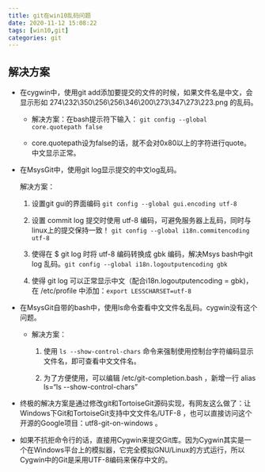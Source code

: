 ```yaml
---
title: git在win10乱码问题
date: 2020-11-12 15:08:22
tags: [win10,git]
categories: git
---
```


## **解决方案**

- 在cygwin中，使用git add添加要提交的文件的时候，如果文件名是中文，会显示形如 274\232\350\256\256\346\200\273\347\273\223.png 的乱码。

    - 解决方案：在bash提示符下输入： `git config --global core.quotepath false`

    - core.quotepath设为false的话，就不会对0x80以上的字符进行quote。中文显示正常。

        

- 在MsysGit中，使用git log显示提交的中文log乱码。

    解决方案：

    1. 设置git gui的界面编码 `git config --global gui.encoding utf-8`

    2. 设置 commit log 提交时使用 utf-8 编码，可避免服务器上乱码，同时与linux上的提交保持一致！ `git config --global i18n.commitencoding utf-8`

    3. 使得在 $ git log 时将 utf-8 编码转换成 gbk 编码，解决Msys bash中git log 乱码。`git config --global i18n.logoutputencoding gbk`

    4. 使得 git log 可以正常显示中文（配合i18n.logoutputencoding = gbk)，在 /etc/profile 中添加：`export LESSCHARSET=utf-8`

        

- 在MsysGit自带的bash中，使用ls命令查看中文文件名乱码。cygwin没有这个问题。

    - 解决方案：

        1. 使用 `ls --show-control-chars` 命令来强制使用控制台字符编码显示文件名，即可查看中文文件名。

        2. 为了方便使用，可以编辑 /etc/git-completion.bash ，新增一行 alias ls=“ls --show-control-chars”

            

- 终极的解决方案是通过修改git和TortoiseGit源码实现，有网友这么做了：让Windows下Git和TortoiseGit支持中文文件名/UTF-8 ，也可以直接访问这个开源的Google项目：utf8-git-on-windows 。

    

- 如果不抗拒命令行的话，直接用Cygwin来提交Git库。因为Cygwin其实是一个在Windows平台上的模拟器，它完全模拟GNU/Linux的方式运行，所以Cygwin中的Git是采用UTF-8编码来保存中文的。